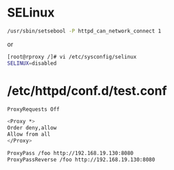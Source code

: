 # SELinux
```bash
/usr/sbin/setsebool -P httpd_can_network_connect 1
```
or
```bash
[root@rproxy /]# vi /etc/sysconfig/selinux
SELINUX=disabled
```
# /etc/httpd/conf.d/test.conf
```bash
ProxyRequests Off

<Proxy *>
Order deny,allow
Allow from all
</Proxy>

ProxyPass /foo http://192.168.19.130:8080
ProxyPassReverse /foo http://192.168.19.130:8080

```
